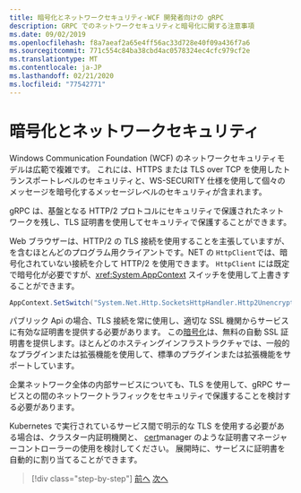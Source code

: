 ```yaml
---
title: 暗号化とネットワークセキュリティ-WCF 開発者向けの gRPC
description: GRPC でのネットワークセキュリティと暗号化に関する注意事項
ms.date: 09/02/2019
ms.openlocfilehash: f8a7aeaf2a65e4ff56ac33d728e40f09a436f7a6
ms.sourcegitcommit: 771c554c84ba38cbd4ac0578324ec4cfc979cf2e
ms.translationtype: MT
ms.contentlocale: ja-JP
ms.lasthandoff: 02/21/2020
ms.locfileid: "77542771"
---
```

# <a name="encryption-and-network-security"></a>暗号化とネットワークセキュリティ

Windows Communication Foundation (WCF) のネットワークセキュリティモデルは広範で複雑です。 これには、HTTPS または TLS over TCP を使用したトランスポートレベルのセキュリティと、WS-SECURITY 仕様を使用して個々のメッセージを暗号化するメッセージレベルのセキュリティが含まれます。

gRPC は、基盤となる HTTP/2 プロトコルにセキュリティで保護されたネットワークを残し、TLS 証明書を使用してセキュリティで保護することができます。

Web ブラウザーは、HTTP/2 の TLS 接続を使用することを主張していますが、を含むほとんどのプログラム用クライアントです。NET の `HttpClient`では、暗号化されていない接続を介して HTTP/2 を使用できます。 `HttpClient` には既定で暗号化が必要ですが、<xref:System.AppContext> スイッチを使用して上書きすることができます。

```csharp
AppContext.SetSwitch("System.Net.Http.SocketsHttpHandler.Http2UnencryptedSupport", true);
```

パブリック Api の場合、TLS 接続を常に使用し、適切な SSL 機関からサービスに有効な証明書を提供する必要があります。 この[暗号化](https://letsencrypt.org)は、無料の自動 SSL 証明書を提供します。ほとんどのホスティングインフラストラクチャでは、一般的なプラグインまたは拡張機能を使用して、標準のプラグインまたは拡張機能をサポートしています。

企業ネットワーク全体の内部サービスについても、TLS を使用して、gRPC サービスとの間のネットワークトラフィックをセキュリティで保護することを検討する必要があります。

Kubernetes で実行されているサービス間で明示的な TLS を使用する必要がある場合は、クラスター内証明機関と、 [cert](https://docs.cert-manager.io/en/latest/)manager のような証明書マネージャーコントローラーの使用を検討してください。 展開時に、サービスに証明書を自動的に割り当てることができます。

>[!div class="step-by-step"]
>[前へ](channel-credentials.md)
>[次へ](grpc-in-production.md)

